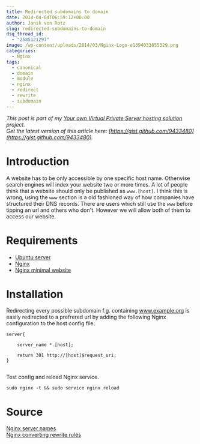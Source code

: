 ```yaml
---
title: Redirected subdomains to domain
date: 2014-04-04T06:59:12+00:00
author: Janik von Rotz
slug: redirected-subdomains-to-domain
dsq_thread_id:
  - "2585121297"
image: /wp-content/uploads/2014/03/Nginx-Logo-e1394033855329.png
categories:
  - Nginx
tags:
  - canonical
  - domain
  - module
  - nginx
  - redirect
  - rewrite
  - subdomain
---
```

*This post is part of my [Your own Virtual Private Server hosting solution](https://janikvonrotz.ch/your-own-virtual-private-server-hosting-solution/) project.*  
*Get the latest version of this article here: [https://gist.github.com/9433480](https://gist.github.com/9433480).*

# Introduction

A website has to be only accessible by one specific host name. Otherwise search engines will index your website two or more times.
A lot of people think that a website should only be published as `www.[host]`.
I think this is wrong, using the `www` section is a old fashioned way of how companies have structured their DNS records.
There are users which still use the `www` before tipping an url and others who don't.
However we will allow both of them to access our website.
<!--more-->
# Requirements

* [Ubuntu server](https://janikvonrotz.ch/2014/03/13/deploy-ubuntu-server/)
* [Nginx](https://janikvonrotz.ch/2014/03/31/install-nginx/)
* [Nginx minimal website](https://janikvonrotz.ch/2014/04/01/nginx-minimal-website/)

# Installation

Redirecting every possible subdomain f.g. containing www.example.org is easily redirected to a prefrered url by adding the following Nginx configuration to the host config file.

```
server{

    server_name *.[host];
    
    return 301 http://[host]$request_uri;
}
    
```
Test config and reload Nginx service.

    sudo nginx -t && sudo service nginx reload

# Source

[Nginx server names](http://nginx.org/en/docs/http/server_names.html)  
[Nginx converting rewrite rules](http://nginx.org/en/docs/http/converting_rewrite_rules.html)  